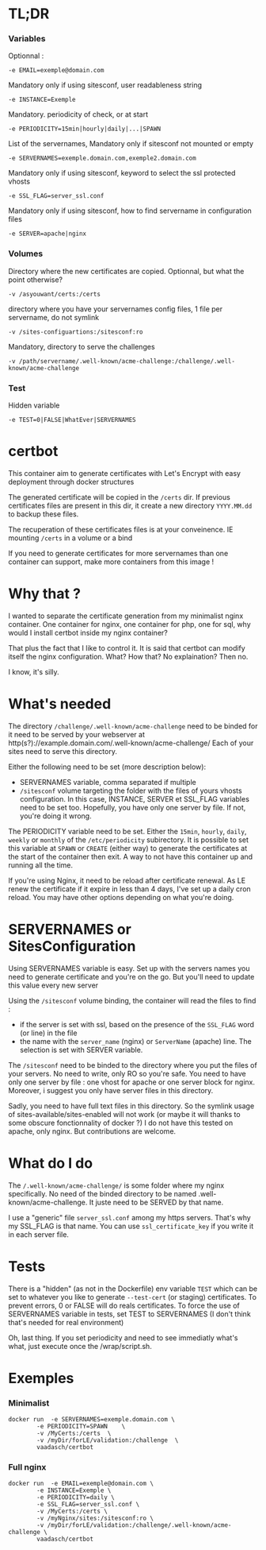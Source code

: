 # TL;DR
### Variables
Optionnal :
```
-e EMAIL=exemple@domain.com
```
Mandatory only if using sitesconf, user readableness string
```
-e INSTANCE=Exemple
```
Mandatory. periodicity of check, or at start
```
-e PERIODICITY=15min|hourly|daily|...|SPAWN
```
List of the servernames, Mandatory only if sitesconf not mounted or empty
```
-e SERVERNAMES=exemple.domain.com,exemple2.domain.com
```
Mandatory only if using sitesconf, keyword to select the ssl protected vhosts
```
-e SSL_FLAG=server_ssl.conf
```
Mandatory only if using sitesconf, how to find servername in configuration files
```
-e SERVER=apache|nginx
```
### Volumes
Directory where the new certificates are copied. Optionnal, but what the point otherwise?
```
-v /asyouwant/certs:/certs
```
directory where you have your servernames config files, 1 file per servername, do not symlink
```
-v /sites-configuartions:/sitesconf:ro
```
Mandatory, directory to serve the challenges
```
-v /path/servername/.well-known/acme-challenge:/challenge/.well-known/acme-challenge
```
### Test
Hidden variable
```
-e TEST=0|FALSE|WhatEver|SERVERNAMES
```

# certbot

This container aim to generate certificates with Let's Encrypt with easy deployment through docker structures

The generated certificate will be copied in the `/certs` dir.
If previous certificates files are present in this dir, it create a new directory `YYYY.MM.dd` to backup these files.

The recuperation of these certificates files is at your conveinence. 
IE mounting `/certs` in a volume or a bind

If you need to generate certificates for more servernames than one container can support, make more containers from this image !



# Why that ?
I wanted to separate the certificate generation from my minimalist nginx container. One container for nginx, one container for php, one for sql, why would I install certbot inside my nginx container?

That plus the fact that I like to control it. It is said that certbot can modify itself the nginx configuration. What? How that? No explaination? 
Then no.

I know, it's silly.
 
# What's needed

The directory `/challenge/.well-known/acme-challenge` need to be binded for it need to be served by your webserver at 
http(s?)://example.domain.com/.well-known/acme-challenge/
Each of your sites need to serve this directory.

Either the following need to be set (more description below): 
 - SERVERNAMES variable, comma separated if multiple
 - `/sitesconf` volume targeting the folder with the files of yours vhosts configuration.
	In this case, INSTANCE, SERVER et SSL_FLAG variables need to be set too. 
	Hopefully, you have only one server by file. If not, you're doing it wrong.
	
The PERIODICITY variable need to be set. Either the `15min`, `hourly`, `daily`, `weekly` or 
`monthly` of the `/etc/periodicity` subirectory.
It is possible to set this variable	at `SPAWN` or `CREATE` (either way) to generate the certificates at the start of the
container then exit. A way to not have this container up and running all the time.

If you're using Nginx, it need to be reload after certificate renewal. 
As LE renew the certificate if it expire in less than 4 days, I've set up a daily cron reload.
You may have other options depending on what you're doing.
	
# SERVERNAMES or SitesConfiguration

Using SERVERNAMES variable is easy. Set up with the servers names you need to generate certificate and you're on the go.
But you'll need to update this value every new server

Using the `/sitesconf` volume binding, the container will read the files to find :
 - if the server is set with ssl, based on the presence of the `SSL_FLAG` word (or line) in the file
 - the name with the `server_name` (nginx) or `ServerName` (apache) line. The selection is set with SERVER variable.

The `/sitesconf` need to be binded to the directory where you put the files of your servers. No need to write, only RO so you're safe.
You need to have only one server by file : one vhost for apache or one server block for nginx.
Moreover, i suggest you only have server files in this directory.

Sadly, you need to have full text files in this directory. 
So the symlink usage of sites-available/sites-enabled will not work (or maybe it will thanks to some obscure fonctionnality of docker ?)
I do not have this tested on apache, only nginx. But contributions are welcome.

# What do I do
The `/.well-known/acme-challenge/` is some folder where my nginx specifically. No need of the binded directory to be named .well-known/acme-challenge. It juste need to be SERVED by that name.

I use a "generic" file `server_ssl.conf` among my https servers. That's why my SSL_FLAG is that name. You can use `ssl_certificate_key` if you write it in each server file.

# Tests
There is a "hidden" (as not in the Dockerfile) env variable `TEST` which can be set to whatever you like to generate `--test-cert` (or staging) certificates.
To prevent errors, 0 or FALSE will do reals certificates.
To force the use of SERVERNAMES variable in tests, set TEST to SERVERNAMES (I don't think that's needed for real environment)

Oh, last thing. If you set periodicity and need to see immediatly what's what, just execute once the /wrap/script.sh.

# Exemples
### Minimalist 
```
docker run 	-e SERVERNAMES=exemple.domain.com \
		-e PERIODICITY=SPAWN 	\
		-v /MyCerts:/certs 	\
		-v /myDir/forLE/validation:/challenge  \
		vaadasch/certbot
```
### Full nginx
```
docker run	-e EMAIL=exemple@domain.com \
		-e INSTANCE=Exemple \
		-e PERIODICITY=daily \
		-e SSL_FLAG=server_ssl.conf \
		-v /MyCerts:/certs \
		-v /myNginx/sites:/sitesconf:ro	\
		-v /myDir/forLE/validation:/challenge/.well-known/acme-challenge \
		vaadasch/certbot		
```
